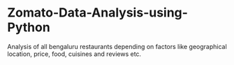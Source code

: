 # Zomato-Data-Analysis-using-Python
Analysis of all bengaluru restaurants depending on factors like geographical location, price, food, cuisines and reviews etc.  
